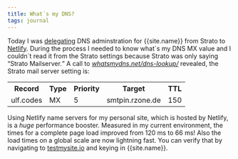 ```yaml
---
title: What´s my DNS?
tags: journal
---
```

Today I was [delegating](https://docs.netlify.com/domains-https/netlify-dns/delegate-to-netlify/) DNS adminstration for {{site.name}} from Strato to [Netlify](https://www.netlify.com). During the process I needed to know what´s my DNS MX value and I couldn´t read it from the Strato settings because Strato was only saying <q>Strato Mailserver.</q>
A call to [<cite>whatsmydns.net/dns-lookup/</cite>](https://www.whatsmydns.net/dns-lookup/) revealed, the Strato mail server setting is:

<table class="no-so">
<tr><th>Record</th><th>Type</th><th>Priority</th><th>Target</th><th>TTL</th></tr>
<tr><td>ulf.codes</td><td>MX</td><td>5</td><td>smtpin.rzone.de</td><td>150</td></tr>
</table>

Using Netlify name servers for my personal site, which is hosted by Netlify, is a *huge* performance booster. Measured in my current environment, the times for a complete page load improved from 120 ms to 66 ms!  Also the load times on a global scale are now lightning fast. You can verify that by navigating to [testmysite.io](https://testmysite.io/) and keying in {{site.name}}. 



